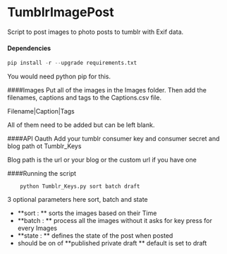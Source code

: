 # TumblrImagePost
Script to post images to photo posts to tumblr with Exif data.

#### Dependencies
```python
pip install -r --upgrade requirements.txt
```
You would need python pip for this.

####Images
Put all of the images in the Images folder.
Then add the filenames, captions and tags to the Captions.csv file.

Filename|Caption|Tags

All of them need to be added but can be left blank.

####API Oauth
Add your tumblr consumer key and consumer secret and blog path ot Tumblr_Keys

Blog path is the url or your blog or the custom url if you have one

####Running the script

```shell
    python Tumblr_Keys.py sort batch draft
```
3 optional parameters here
sort, batch and state

* **sort : ** sorts the images based on their Time
* **batch : ** process all the images without it asks for key press for every Images
* **state : ** defines the state of the post when posted
* should be on of **published private draft ** default is set to draft
